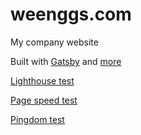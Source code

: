 # weenggs.com

My company website

Built with [Gatsby](https://www.gatsbyjs.org/) and [more](https://github.com/hriziya/weenggs.com/blob/master/package.json#L6)

[Lighthouse test](https://lighthouse-dot-webdotdevsite.appspot.com/lh/html?url=https://weenggs.com)

[Page speed test](https://developers.google.com/speed/pagespeed/insights/?url=https%3A%2F%2Fweenggs.com%2F&tab=desktop)

[Pingdom test](https://tools.pingdom.com/#59caaf6660000000)
